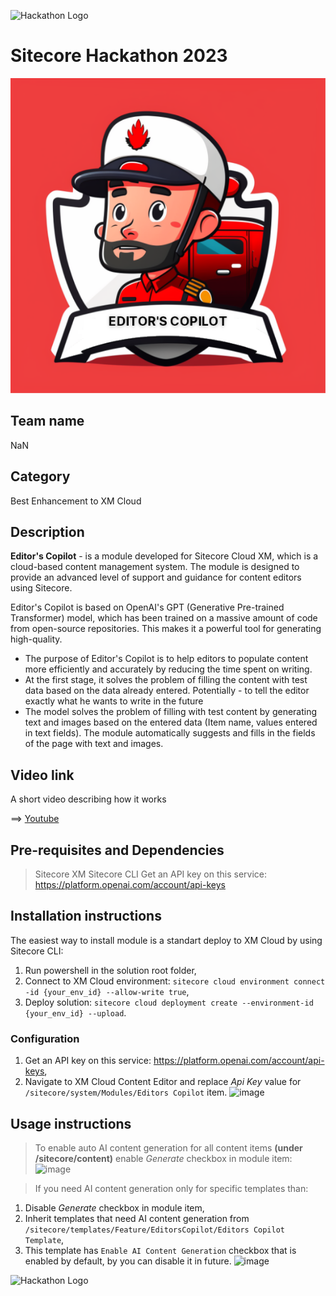 ![Hackathon Logo](docs/images/hackathon.png?raw=true "Hackathon Logo")
# Sitecore Hackathon 2023

![Hackathon Logo](docs/images/EDITORSCOPILOT_small.png)

## Team name
NaN

## Category
Best Enhancement to XM Cloud

## Description
**Editor's  Copilot** - is a module developed for Sitecore Cloud XM, which is a cloud-based content management system. The module is designed to provide an advanced level of support and guidance for content editors using Sitecore.

Editor's Copilot is based on OpenAI's GPT (Generative Pre-trained Transformer) model, which has been trained on a massive amount of code from open-source repositories. This makes it a powerful tool for generating high-quality.

  - The purpose of Editor's Copilot is to help editors to populate content more efficiently and accurately by reducing the time spent on writing.
  - At the first stage, it solves the problem of filling the content with test data based on the data already entered. Potentially - to tell the editor exactly what he wants to write in the future
- The model solves the problem of filling with test content by generating text and images based on the entered data (Item name, values entered in text fields). The module automatically suggests and fills in the fields of the page with text and images.



## Video link
A short video describing how it works

⟹ [Youtube](http://youtube.com)



## Pre-requisites and Dependencies

> Sitecore XM
> Sitecore CLI
> Get an API key on this service: https://platform.openai.com/account/api-keys


## Installation instructions

The easiest way to install module is a standart deploy to XM Cloud by using Sitecore CLI:

1. Run powershell in the solution root folder,
2. Connect to XM Cloud environment: `sitecore cloud environment connect -id {your_env_id} --allow-write true`,
3. Deploy solution: `sitecore cloud deployment create --environment-id {your_env_id} --upload`.

### Configuration
1. Get an API key on this service: https://platform.openai.com/account/api-keys,
2. Navigate to XM Cloud Content Editor and replace *Api Key* value for `/sitecore/system/Modules/Editors Copilot` item.
![image](https://user-images.githubusercontent.com/6066018/222931875-06ebc62a-73f8-41e9-8cab-a01a735a51f8.png)

## Usage instructions

> To enable auto AI content generation for all content items **(under /sitecore/content)** enable *Generate* checkbox in module item:
![image](https://user-images.githubusercontent.com/6066018/222931998-e770ca7f-2877-4f5e-af0f-d626fdf02ce6.png)

> If you need AI content generation only for specific templates than:
1. Disable *Generate* checkbox in module item,
2. Inherit templates that need AI content generation from `/sitecore/templates/Feature/EditorsCopilot/Editors Copilot Template`,
3. This template has `Enable AI Content Generation` checkbox that is enabled by default, by you can disable it in future.
![image](https://user-images.githubusercontent.com/6066018/222932130-3bec9ab7-c52d-4787-82a6-6584cf11d6b9.png)


![Hackathon Logo](docs/images/hackathon.png?raw=true "Hackathon Logo")


